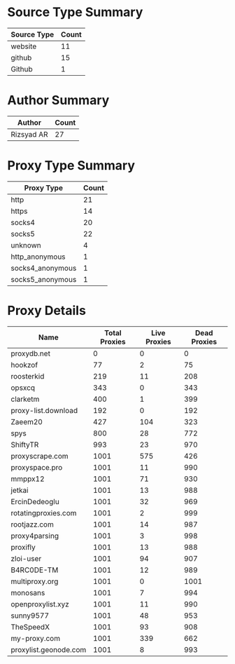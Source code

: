 # Source Type Summary

| Source Type | Count |
|-------------|-------|
| website | 11 |
| github | 15 |
| Github | 1 |


# Author Summary

| Author | Count |
|--------|-------|
| Rizsyad AR | 27 |


# Proxy Type Summary

| Proxy Type | Count |
|------------|-------|
| http | 21 |
| https | 14 |
| socks4 | 20 |
| socks5 | 22 |
| unknown | 4 |
| http_anonymous | 1 |
| socks4_anonymous | 1 |
| socks5_anonymous | 1 |


# Proxy Details

| Name | Total Proxies | Live Proxies | Dead Proxies |
|------|---------------|--------------|---------------|
| proxydb.net | 0 | 0 | 0 |
| hookzof | 77 | 2 | 75 |
| roosterkid | 219 | 11 | 208 |
| opsxcq | 343 | 0 | 343 |
| clarketm | 400 | 1 | 399 |
| proxy-list.download | 192 | 0 | 192 |
| Zaeem20 | 427 | 104 | 323 |
| spys | 800 | 28 | 772 |
| ShiftyTR | 993 | 23 | 970 |
| proxyscrape.com | 1001 | 575 | 426 |
| proxyspace.pro | 1001 | 11 | 990 |
| mmppx12 | 1001 | 71 | 930 |
| jetkai | 1001 | 13 | 988 |
| ErcinDedeoglu | 1001 | 32 | 969 |
| rotatingproxies.com | 1001 | 2 | 999 |
| rootjazz.com | 1001 | 14 | 987 |
| proxy4parsing | 1001 | 3 | 998 |
| proxifly | 1001 | 13 | 988 |
| zloi-user | 1001 | 94 | 907 |
| B4RC0DE-TM | 1001 | 12 | 989 |
| multiproxy.org | 1001 | 0 | 1001 |
| monosans | 1001 | 7 | 994 |
| openproxylist.xyz | 1001 | 11 | 990 |
| sunny9577 | 1001 | 48 | 953 |
| TheSpeedX | 1001 | 93 | 908 |
| my-proxy.com | 1001 | 339 | 662 |
| proxylist.geonode.com | 1001 | 8 | 993 |
